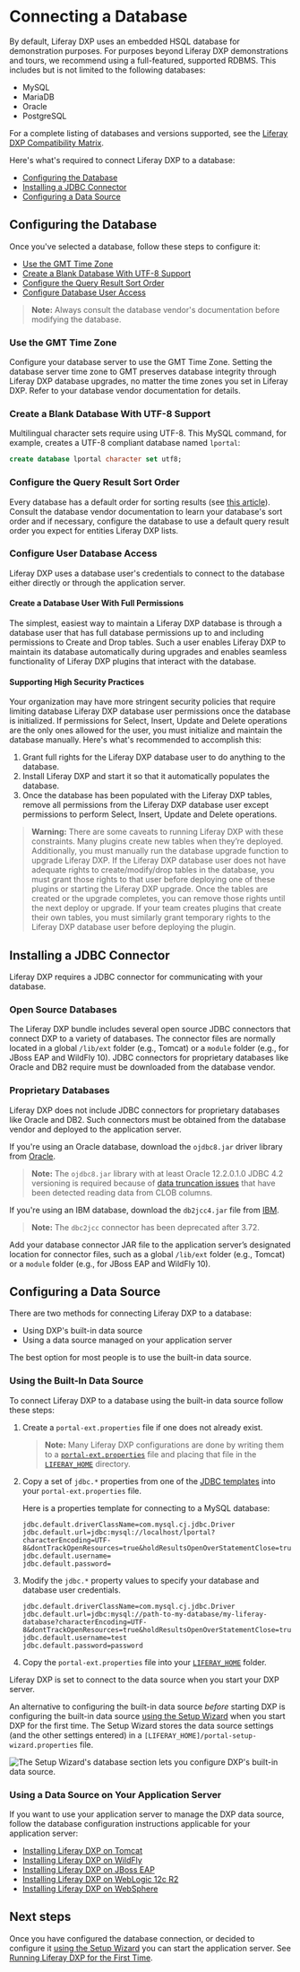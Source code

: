 # Connecting a Database

By default, Liferay DXP uses an embedded HSQL database for demonstration purposes. For purposes beyond Liferay DXP demonstrations and tours, we recommend using a full-featured, supported RDBMS. This includes but is not limited to the following databases:

* MySQL
* MariaDB
* Oracle
* PostgreSQL

For a complete listing of databases and versions supported, see the [Liferay DXP Compatibility Matrix](https://web.liferay.com/documents/14/21598941/Liferay+DXP+7.2+Compatibility+Matrix/b6e0f064-db31-49b4-8317-a29d1d76abf7).

<!-- TODO Update the matrix link to the 7.3 matrix, when it's published - jhinkey -->

Here's what's required to connect Liferay DXP to a database:

* [Configuring the Database](#configuring-the-database)
* [Installing a JDBC Connector](#installing-a-jdbc-connector)
* [Configuring a Data Source](#configuring-a-data-source)

## Configuring the Database

Once you've selected a database, follow these steps to configure it:

* [Use the GMT Time Zone](#use-the-gmt-time-zone)
* [Create a Blank Database With UTF-8 Support](#creatre-a-blank-database-with-utf-8-support)
* [Configure the Query Result Sort Order](#configure-the-query-result-sort-order)
* [Configure Database User Access](#configure-user-database-access)

> **Note:** Always consult the database vendor's documentation before modifying the database.

### Use the GMT Time Zone

Configure your database server to use the GMT Time Zone. Setting the database server time zone to GMT preserves database integrity through Liferay DXP database upgrades, no matter the time zones you set in Liferay DXP. Refer to your database vendor documentation for details.

### Create a Blank Database With UTF-8 Support

Multilingual character sets require using UTF-8. This MySQL command, for example, creates a UTF-8 compliant database named `lportal`:

```sql
create database lportal character set utf8;
```

### Configure the Query Result Sort Order

Every database has a default order for sorting results (see [this article](https://help.liferay.com/hc/en-us/articles/360029315971-Sort-Order-Changed-with-a-Different-Database)). Consult the database vendor documentation to learn your database's sort order and if necessary, configure the database to use a default query result order you expect for entities Liferay DXP lists.

### Configure User Database Access

Liferay DXP uses a database user's credentials to connect to the database either directly or through the application server.

#### Create a Database User With Full Permissions

The simplest, easiest way to maintain a Liferay DXP database is through a database user that has full database permissions up to and including permissions to Create and Drop tables. Such a user enables Liferay DXP to maintain its database automatically during upgrades and enables seamless functionality of Liferay DXP plugins that interact with the database.

#### Supporting High Security Practices

Your organization may have more stringent security policies that require limiting database Liferay DXP database user permissions once the database is initialized. If permissions for Select, Insert, Update and Delete operations are the only ones allowed for the user, you must initialize and maintain the database manually. Here's what's recommended to accomplish this:

1. Grant full rights for the Liferay DXP database user to do anything to the database.
1. Install Liferay DXP and start it so that it automatically populates the database.
1. Once the database has been populated with the Liferay DXP tables, remove all permissions from the Liferay DXP database user except permissions to perform Select, Insert, Update and Delete operations.

> **Warning:** There are some caveats to running Liferay DXP with these constraints. Many plugins create new tables when they’re deployed. Additionally, you must manually run the database upgrade function to upgrade Liferay DXP. If the Liferay DXP database user does not have adequate rights to create/modify/drop tables in the database, you must grant those rights to that user before deploying one of these plugins or starting the Liferay DXP upgrade. Once the tables are created or the upgrade completes, you can remove those rights until the next deploy or upgrade. If your team creates plugins that create their own tables, you must similarly grant temporary rights to the Liferay DXP database user before deploying the plugin.

## Installing a JDBC Connector

Liferay DXP requires a JDBC connector for communicating with your database.

### Open Source Databases

The Liferay DXP bundle includes several open source JDBC connectors that connect DXP to a variety of databases. The connector files are normally located in a global `/lib/ext` folder (e.g., Tomcat) or a `module` folder (e.g., for JBoss EAP and WildFly 10). JDBC connectors for proprietary databases like Oracle and DB2 require must be downloaded from the database vendor.

### Proprietary Databases

Liferay DXP does not include JDBC connectors for proprietary databases like Oracle and DB2. Such connectors must be obtained from the database vendor and deployed to the application server.

If you're using an Oracle database, download the `ojdbc8.jar` driver library from [Oracle](https://www.oracle.com/index.html).

> **Note:** The `ojdbc8.jar` library with at least Oracle 12.2.0.1.0 JDBC 4.2 versioning is required because of [data truncation issues](https://issues.liferay.com/browse/LPS-79229) that have been detected reading data from CLOB columns.

If you're using an IBM database, download  the `db2jcc4.jar` file from [IBM](https://www.ibm.com/).

> **Note:** The `dbc2jcc` connector has been deprecated after 3.72.

Add your database connector JAR file to the application server’s designated location for connector files, such as a global `/lib/ext` folder (e.g., Tomcat) or a `module` folder (e.g., for JBoss EAP and WildFly 10).

## Configuring a Data Source

There are two methods for connecting Liferay DXP to a database:

* Using DXP's built-in data source
* Using a data source managed on your application server

The best option for most people is to use the built-in data source.

### Using the Built-In Data Source

To connect Liferay DXP to a database using the built-in data source follow these steps:

1. Create a `portal-ext.properties` file if one does not already exist.

    > **Note:** Many Liferay DXP configurations are done by writing them to a [`portal-ext.properties`](../14-reference/03-portal-properties.md) file and placing that file in the [`LIFERAY_HOME`](../14-reference/01-liferay-home.md) directory.

1. Copy a set of `jdbc.*` properties from one of the [JDBC templates](../14-reference/05-database-templates.md) into your `portal-ext.properties` file.

    Here is a properties template for connecting to a MySQL database:

    ```properties
    jdbc.default.driverClassName=com.mysql.cj.jdbc.Driver
    jdbc.default.url=jdbc:mysql://localhost/lportal?characterEncoding=UTF-8&dontTrackOpenResources=true&holdResultsOpenOverStatementClose=true&serverTimezone=GMT&useFastDateParsing=false&useUnicode=true
    jdbc.default.username=
    jdbc.default.password=
    ```

1. Modify the `jdbc.*` property values to specify your database and database user credentials.

    ```properties
    jdbc.default.driverClassName=com.mysql.cj.jdbc.Driver
    jdbc.default.url=jdbc:mysql://path-to-my-database/my-liferay-database?characterEncoding=UTF-8&dontTrackOpenResources=true&holdResultsOpenOverStatementClose=true&serverTimezone=GMT&useFastDateParsing=false&useUnicode=true
    jdbc.default.username=test
    jdbc.default.password=password
    ```

1. Copy the `portal-ext.properties` file into your [`LIFERAY_HOME`](../14-reference/01-liferay-home.md) folder.

Liferay DXP is set to connect to the data source when you start your DXP server.

An alternative to configuring the built-in data source *before* starting DXP is configuring the built-in data source [using the Setup Wizard](./06-using-the-setup-wizard.md) when you start DXP for the first time. The Setup Wizard stores the data source settings (and the other settings entered) in a `[LIFERAY_HOME]/portal-setup-wizard.properties` file.

![The Setup Wizard's database section lets you configure DXP's built-in data source.](./connecting-a-database/images/01.png)

### Using a Data Source on Your Application Server

If you want to use your application server to manage the DXP data source, follow the database configuration instructions applicable for your application server:

* [Installing Liferay DXP on Tomcat](./01-installing-liferay-on-an-application-server/01-installing-liferay-on-tomcat.md#database-configuration)
* [Installing Liferay DXP on WildFly](https://help.liferay.com/hc/en-us/articles/360029123751-Installing-Liferay-DXP-on-Wildfly#database-configuration)
* [Installing Liferay DXP on JBoss EAP](https://help.liferay.com/hc/en-us/articles/360028810012-Installing-Liferay-DXP-on-JBoss-EAP#database-configuration)
* [Installing Liferay DXP on WebLogic 12c R2](https://help.liferay.com/hc/en-us/articles/360028831932-Installing-Liferay-DXP-on-WebLogic-12c-R2#database-configuration)
* [Installing Liferay DXP on WebSphere](./01-installing-liferay-on-an-application-server/05-installing-liferay-on-websphere.md)

## Next steps

Once you have configured the database connection, or decided to configure it [using the Setup Wizard](./06-using-the-setup-wizard.md) you can start the application server. See [Running Liferay DXP for the First Time](./02-installation-overview.md#running-liferay-dxp-for-the-first-time).
